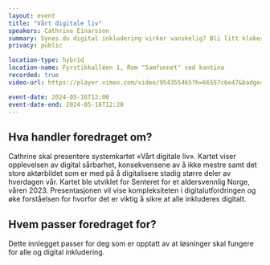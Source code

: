 ```yaml
---
layout: event
title: "Vårt digitale liv"
speakers: Cathrine Einarsson
summary: Synes du digital inkludering virker vanskelig? Bli litt klokere på hvorfor, og få ideer til hva DU kan gjøre for at flere skal trives i sitt digitale liv.
privacy: public

location-type: hybrid
location-name: Fyrstikkalléen 1, Rom "Samfunnet" ved kantina
recorded: true
video-url: https://player.vimeo.com/video/954355465?h=66557c6e47&badge=0&autopause=0&player_id=0&app_id=58479&texttrack=nb

event-date: 2024-05-16T12:00
event-date-end: 2024-05-16T12:20
---
```


## Hva handler foredraget om?

Cathrine skal presentere systemkartet «Vårt digitale liv». Kartet viser opplevelsen av digital sårbarhet, konsekvensene av å ikke mestre samt det store aktørbildet som er med på å digitalisere stadig større deler av hverdagen vår. Kartet ble utviklet for Senteret for et aldersvennlig Norge, våren 2023. Presentasjonen vil vise kompleksiteten i digitalutfordringen og øke forståelsen for hvorfor det er viktig å sikre at alle inkluderes digitalt.

## Hvem passer foredraget for?

Dette innlegget passer for deg som er opptatt av at løsninger skal fungere for alle og digital inkludering.
